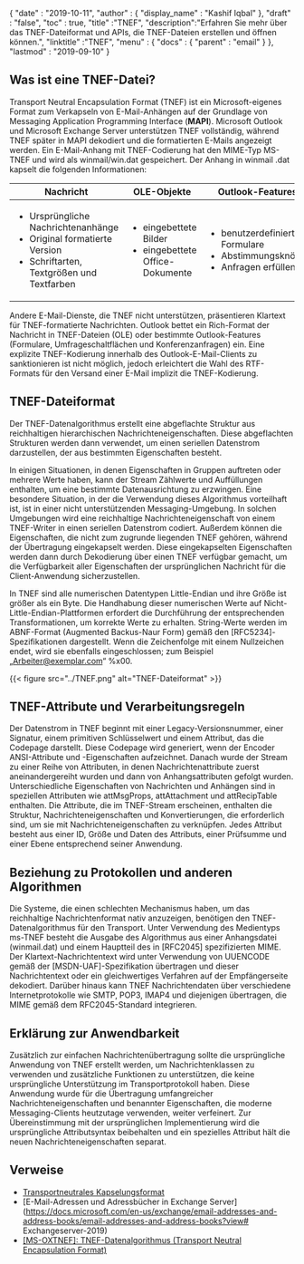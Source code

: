 {
  "date" : "2019-10-11",
  "author" : {
    "display_name" : "Kashif Iqbal"
},
  "draft" : "false",
  "toc" : true,
  "title" :"TNEF",
  "description":"Erfahren Sie mehr über das TNEF-Dateiformat und APIs, die TNEF-Dateien erstellen und öffnen können.",
  "linktitle" :"TNEF",
  "menu" : {
    "docs" : {
      "parent" : "email"
}
},
  "lastmod" : "2019-09-10"
}

## Was ist eine TNEF-Datei?

Transport Neutral Encapsulation Format (TNEF) ist ein Microsoft-eigenes Format zum Verkapseln von E-Mail-Anhängen auf der Grundlage von Messaging Application Programming Interface (**MAPI**). Microsoft Outlook und Microsoft Exchange Server unterstützen TNEF vollständig, während TNEF später in MAPI dekodiert und die formatierten E-Mails angezeigt werden. Ein E-Mail-Anhang mit TNEF-Codierung hat den MIME-Typ MS-TNEF und wird als winmail/win.dat gespeichert. Der Anhang in winmail .dat kapselt die folgenden Informationen:


|Nachricht|OLE-Objekte|Outlook-Features
---|---|---|
|<ul><li> Ursprüngliche Nachrichtenanhänge</li><li> Original formatierte Version</li><li> Schriftarten, Textgrößen und Textfarben</li></ul> |<ul><li> eingebettete Bilder</li><li> eingebettete Office-Dokumente</li></ul> |<ul><li> benutzerdefinierte Formulare</li><li> Abstimmungsknöpfe</li><li> Anfragen erfüllen</li></ul>


Andere E-Mail-Dienste, die TNEF nicht unterstützen, präsentieren Klartext für TNEF-formatierte Nachrichten. Outlook bettet ein Rich-Format der Nachricht in TNEF-Dateien (OLE) oder bestimmte Outlook-Features (Formulare, Umfrageschaltflächen und Konferenzanfragen) ein. Eine explizite TNEF-Kodierung innerhalb des Outlook-E-Mail-Clients zu sanktionieren ist nicht möglich, jedoch erleichtert die Wahl des RTF-Formats für den Versand einer E-Mail implizit die TNEF-Kodierung.

## TNEF-Dateiformat

Der TNEF-Datenalgorithmus erstellt eine abgeflachte Struktur aus reichhaltigen hierarchischen Nachrichteneigenschaften. Diese abgeflachten Strukturen werden dann verwendet, um einen seriellen Datenstrom darzustellen, der aus bestimmten Eigenschaften besteht.

In einigen Situationen, in denen Eigenschaften in Gruppen auftreten oder mehrere Werte haben, kann der Stream Zählwerte und Auffüllungen enthalten, um eine bestimmte Datenausrichtung zu erzwingen. Eine besondere Situation, in der die Verwendung dieses Algorithmus vorteilhaft ist, ist in einer nicht unterstützenden Messaging-Umgebung. In solchen Umgebungen wird eine reichhaltige Nachrichteneigenschaft von einem TNEF-Writer in einen seriellen Datenstrom codiert. Außerdem können die Eigenschaften, die nicht zum zugrunde liegenden TNEF gehören, während der Übertragung eingekapselt werden. Diese eingekapselten Eigenschaften werden dann durch Dekodierung über einen TNEF verfügbar gemacht, um die Verfügbarkeit aller Eigenschaften der ursprünglichen Nachricht für die Client-Anwendung sicherzustellen.

In TNEF sind alle numerischen Datentypen Little-Endian und ihre Größe ist größer als ein Byte. Die Handhabung dieser numerischen Werte auf Nicht-Little-Endian-Plattformen erfordert die Durchführung der entsprechenden Transformationen, um korrekte Werte zu erhalten. String-Werte werden im ABNF-Format (Augmented Backus-Naur Form) gemäß den [RFC5234]-Spezifikationen dargestellt. Wenn die Zeichenfolge mit einem Nullzeichen endet, wird sie ebenfalls eingeschlossen; zum Beispiel „Arbeiter@exemplar.com“ %x00.

{{< figure src="../TNEF.png" alt="TNEF-Dateiformat" >}}

## TNEF-Attribute und Verarbeitungsregeln ##

Der Datenstrom in TNEF beginnt mit einer Legacy-Versionsnummer, einer Signatur, einem primitiven Schlüsselwert und einem Attribut, das die Codepage darstellt. Diese Codepage wird generiert, wenn der Encoder ANSI-Attribute und -Eigenschaften aufzeichnet. Danach wurde der Stream zu einer Reihe von Attributen, in denen Nachrichtenattribute zuerst aneinandergereiht wurden und dann von Anhangsattributen gefolgt wurden. Unterschiedliche Eigenschaften von Nachrichten und Anhängen sind in speziellen Attributen wie attMsgProps, attAttachment und attRecipTable enthalten. Die Attribute, die im TNEF-Stream erscheinen, enthalten die Struktur, Nachrichteneigenschaften und Konvertierungen, die erforderlich sind, um sie mit Nachrichteneigenschaften zu verknüpfen. Jedes Attribut besteht aus einer ID, Größe und Daten des Attributs, einer Prüfsumme und einer Ebene entsprechend seiner Anwendung.

## Beziehung zu Protokollen und anderen Algorithmen ##

Die Systeme, die einen schlechten Mechanismus haben, um das reichhaltige Nachrichtenformat nativ anzuzeigen, benötigen den TNEF-Datenalgorithmus für den Transport. Unter Verwendung des Medientyps ms-TNEF besteht die Ausgabe des Algorithmus aus einer Anhangsdatei (winmail.dat) und einem Hauptteil des in [RFC2045] spezifizierten MIME. Der Klartext-Nachrichtentext wird unter Verwendung von UUENCODE gemäß der [MSDN-UAF]-Spezifikation übertragen und dieser Nachrichtentext oder ein gleichwertiges Verfahren auf der Empfängerseite dekodiert. Darüber hinaus kann TNEF Nachrichtendaten über verschiedene Internetprotokolle wie SMTP, POP3, IMAP4 und diejenigen übertragen, die MIME gemäß dem RFC2045-Standard integrieren.

## Erklärung zur Anwendbarkeit ##

Zusätzlich zur einfachen Nachrichtenübertragung sollte die ursprüngliche Anwendung von TNEF erstellt werden, um Nachrichtenklassen zu verwenden und zusätzliche Funktionen zu unterstützen, die keine ursprüngliche Unterstützung im Transportprotokoll haben. Diese Anwendung wurde für die Übertragung umfangreicher Nachrichteneigenschaften und benannter Eigenschaften, die moderne Messaging-Clients heutzutage verwenden, weiter verfeinert. Zur Übereinstimmung mit der ursprünglichen Implementierung wird die ursprüngliche Attributsyntax beibehalten und ein spezielles Attribut hält die neuen Nachrichteneigenschaften separat.

## Verweise

* [Transportneutrales Kapselungsformat](https://en.wikipedia.org/wiki/Transport_Neutral_Encapsulation_Format)
* [E-Mail-Adressen und Adressbücher in Exchange Server](https://docs.microsoft.com/en-us/exchange/email-addresses-and-address-books/email-addresses-and-address-books?view# Exchangeserver-2019)
* [[MS-OXTNEF]: TNEF-Datenalgorithmus (Transport Neutral Encapsulation Format)](https://msdn.microsoft.com/en-us/library/cc425498(v#exchg.80).aspx)

